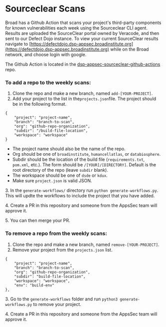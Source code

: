 # Sourceclear Scans

Broad has a Github Action that scans your project's third-party components for known vulnerabilities each week using the Sourceclear CLI agent. Results are uploaded the SourceClear portal owned by Veracode, and then sent to our Defect Dojo instance. To view your current SourceClear results navigate to [https://defectdojo.dsp-appsec.broadinstitute.org](https://defectdojo.dsp-appsec.broadinstitute.org) while on the Broad network, and choose login with google.&#x20;

The Github Action is located in the [dsp-appsec-sourceclear-github-actions](https://github.com/broadinstitute/dsp-appsec-sourceclear-github-actions) repo.

### To add a repo to the weekly scans:

1. Clone the repo and make a new branch, named `add-[YOUR-PROJECT]`.
2. Add your project to the list in the`projects.json`file. The project should be in the following format.

```
{
    "project": "project-name",
    "branch": "branch-to-scan",
    "org": "github-repo-organization",
    "subdir": "/build-file-location",
    "workspace": "workspace"
}
```

* The project name should also be the name of the repo.
* Org should be one of `broadinstitute`, `humancellatlas`, or `databiosphere`.
* Subdir should be the location of the build file (`requirements.txt`, `pom.xml`, etc.). The form should be `/[YOUR]/[DIRECTORY]`. Default is the root directory of the repo (leave `subdir` blank).
* The workspace should be one of `dsde` or `kdux`.
* Make sure `project.json` is valid JSON.

3\. In the  `generate-workflows/` directory run `python generate-workflows.py`. This will updte the workflows to include the project that you have added.

4\. Create a PR in this repository and someone from the AppsSec team will approve it.

5\. You can then merge your PR.

### To remove a repo from the weekly scans:

1. Clone the repo and make a new branch, named `remove-[YOUR-PROJECT]`.
2. Remove your project from the `projects.json` list.

```
{
	"project": "project-name",
	"branch": "branch-to-scan",
	"org": "github-repo-organization",
	"subdir": "build-file-location",
	"workspace": "workspace",
	"env": "build-env"
},
```

3\. Go to the `generate-workflows` folder and run `python3 generate-workflows.py`  to remove your project.

4\. Create a PR in this repository and someone from the AppsSec team will approve it.

